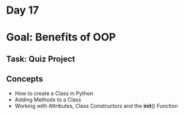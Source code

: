 # Day 17 
# Goal: Benefits of OOP
## Task: Quiz Project
## Concepts
- How to create a Class in Python
- Adding Methods to a Class
- Working with Attributes, Class Constructors and the __init__() Function
